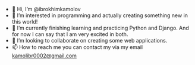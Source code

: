 - 👋 Hi, I’m @ibrokhimkamolov
- 👀 I’m interested in programming and actually creating something new in this world!
- 🌱 I’m currently finishing learning and practicing Python and Django. And for now I can say that I am very excited in both.
- 💞️ I’m looking to collaborate on creating some web applications.
- 📫 How to reach me you can contact my via my email kamolibr0002@gmail.com

<!---
ibrokhimkamolov/ibrokhimkamolov is a ✨ special ✨ repository because its `README.md` (this file) appears on your GitHub profile.
You can click the Preview link to take a look at your changes.
--->
